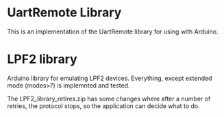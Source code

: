 UartRemote Library
==================

This is an implementation of the UartRemote library for using with Arduino.


LPF2 library
============

Arduino library for emulating LPF2 devices. Everything, except extended mode (modes>7) is implemnted and tested.

The LPF2_library_retires.zip has some changes where after a number of retries, the protocol stops, so the application can decide what to do.